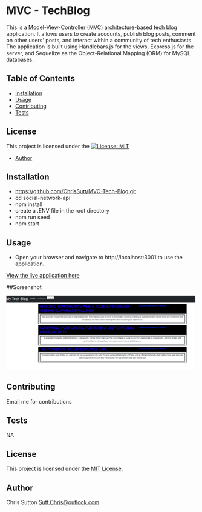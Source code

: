 # MVC - TechBlog

This is a Model-View-Controller (MVC) architecture-based tech blog application. It allows users to create accounts, publish blog posts, comment on other users' posts, and interact within a community of tech enthusiasts. The application is built using Handlebars.js for the views, Express.js for the server, and Sequelize as the Object-Relational Mapping (ORM) for MySQL databases.

## Table of Contents
- [Installation](#installation)
- [Usage](#usage)
- [Contributing](#contributing)
- [Tests](#tests)

## License

This project is licensed under the [![License: MIT](https://img.shields.io/badge/License-MIT-yellow.svg)](https://opensource.org/licenses/MIT)
  
- [Author](#author)

## Installation

* https://github.com/ChrisSutt/MVC-Tech-Blog.git
* cd social-network-api
* npm install
* create a .ENV file in the root directory
* npm run seed
* npm start


## Usage

* Open your browser and navigate to http://localhost:3001 to use the application.


[View the live application here](https://atechblog-820e7d2be5ca.herokuapp.com/dashboard)

##Screenshot

<img
  src="assets\MVC-TECH-BLOG.png"
  alt="MVC-TECH-BLOG"
  style="display: left; margin: 0 auto; max-width: 500px">

## Contributing

Email me for contributions

## Tests

NA


## License

This project is licensed under the [MIT License](https://opensource.org/licenses/MIT).
  

## Author

Chris Sutton
Sutt.Chris@outlook.com
